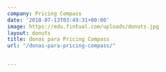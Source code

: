 ```yaml
---
company: Pricing Compass
date: '2018-07-13T03:49:31+00:00'
image: https://edu.fintual.com/uploads/donuts.jpg
layout: donuts
title: donas para Pricing Compass
url: "/donas-para-pricing-compass/"


---
```

